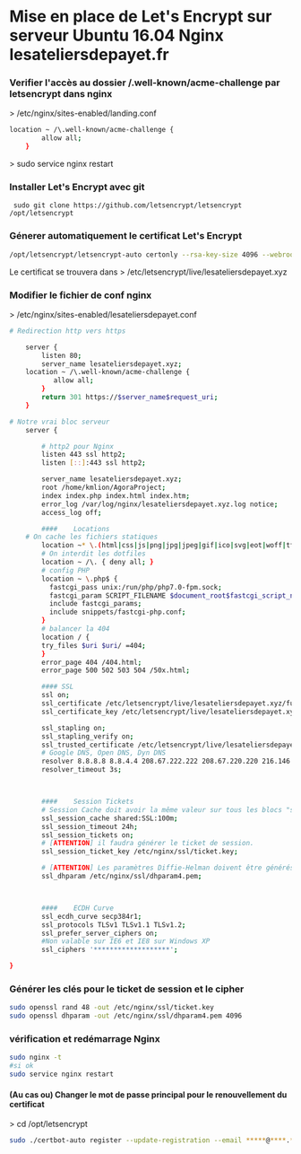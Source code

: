 # Mise en place de Let's Encrypt sur serveur Ubuntu 16.04 Nginx lesateliersdepayet.fr


### Verifier l'accès au dossier /.well-known/acme-challenge par letsencrypt dans nginx 
\> /etc/nginx/sites-enabled/landing.conf
```sh
location ~ /\.well-known/acme-challenge {
        allow all;
    }
```
\> sudo service nginx restart
### Installer Let's Encrypt avec git 
```git
 sudo git clone https://github.com/letsencrypt/letsencrypt /opt/letsencrypt
```
### Génerer automatiquement le certificat Let's Encrypt
```sh
/opt/letsencrypt/letsencrypt-auto certonly --rsa-key-size 4096 --webroot --webroot-path /home/kmlion/AgoraProject/ -d lesateliersdepayet.xyz
```
Le certificat se trouvera dans  > /etc/letsencrypt/live/lesateliersdepayet.xyz

### Modifier le fichier de conf nginx
\>  /etc/nginx/sites-enabled/lesateliersdepayet.conf
```sh
# Redirection http vers https

    server {
        listen 80;
        server_name lesateliersdepayet.xyz;
	location ~ /\.well-known/acme-challenge {
           allow all;
        }
        return 301 https://$server_name$request_uri;
    }

# Notre vrai bloc serveur
    server {

        # http2 pour Nginx
        listen 443 ssl http2;
        listen [::]:443 ssl http2;

        server_name lesateliersdepayet.xyz;
        root /home/kmlion/AgoraProject;
        index index.php index.html index.htm;
        error_log /var/log/nginx/lesateliersdepayet.xyz.log notice;
        access_log off;

        ####    Locations
	# On cache les fichiers statiques
        location ~* \.(html|css|js|png|jpg|jpeg|gif|ico|svg|eot|woff|ttf)$ { expires max; }
        # On interdit les dotfiles
        location ~ /\. { deny all; }
        # config PHP
        location ~ \.php$ {
          fastcgi_pass unix:/run/php/php7.0-fpm.sock;
          fastcgi_param SCRIPT_FILENAME $document_root$fastcgi_script_name;
          include fastcgi_params;
          include snippets/fastcgi-php.conf;
        }
        # balancer la 404
        location / {
        try_files $uri $uri/ =404;
        }
        error_page 404 /404.html;
        error_page 500 502 503 504 /50x.html;

        #### SSL
        ssl on;
        ssl_certificate /etc/letsencrypt/live/lesateliersdepayet.xyz/fullchain.pem;
        ssl_certificate_key /etc/letsencrypt/live/lesateliersdepayet.xyz/privkey.pem;

        ssl_stapling on;
        ssl_stapling_verify on;
        ssl_trusted_certificate /etc/letsencrypt/live/lesateliersdepayet.xyz/fullchain.pem;
        # Google DNS, Open DNS, Dyn DNS
        resolver 8.8.8.8 8.8.4.4 208.67.222.222 208.67.220.220 216.146.35.35 216.146.36.36 valid=300s;
        resolver_timeout 3s;



        ####    Session Tickets
        # Session Cache doit avoir la même valeur sur tous les blocs "server".
        ssl_session_cache shared:SSL:100m;
        ssl_session_timeout 24h;
        ssl_session_tickets on;
        # [ATTENTION] il faudra générer le ticket de session.
        ssl_session_ticket_key /etc/nginx/ssl/ticket.key;

        # [ATTENTION] Les paramètres Diffie-Helman doivent être générés
        ssl_dhparam /etc/nginx/ssl/dhparam4.pem;



        ####    ECDH Curve
        ssl_ecdh_curve secp384r1;
        ssl_protocols TLSv1 TLSv1.1 TLSv1.2;
        ssl_prefer_server_ciphers on;
        #Non valable sur IE6 et IE8 sur Windows XP 
        ssl_ciphers '*******************';

}

```
### Générer les clés pour le ticket de session et le cipher 
```sh
sudo openssl rand 48 -out /etc/nginx/ssl/ticket.key
sudo openssl dhparam -out /etc/nginx/ssl/dhparam4.pem 4096
```
### vérification et redémarrage Nginx
```sh
sudo nginx -t
#si ok
sudo service nginx restart

```
#### (Au cas ou) Changer le mot de passe principal pour le renouvellement du certificat
\> cd /opt/letsencrypt
```sh
sudo ./certbot-auto register --update-registration --email *****@****.***
```
